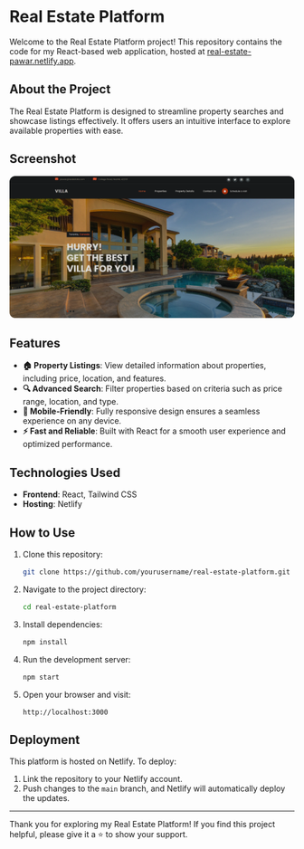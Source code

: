 # Real Estate Platform

Welcome to the Real Estate Platform project! This repository contains the code for my React-based web application, hosted at [real-estate-pawar.netlify.app](https://real-estate-pawar.netlify.app/).

## About the Project

The Real Estate Platform is designed to streamline property searches and showcase listings effectively. It offers users an intuitive interface to explore available properties with ease.

## Screenshot

![Real Estate Platform Screenshot](./assets/images/realestate.png)

## Features

- **🏠 Property Listings**: View detailed information about properties, including price, location, and features.
- **🔍 Advanced Search**: Filter properties based on criteria such as price range, location, and type.
- **📱 Mobile-Friendly**: Fully responsive design ensures a seamless experience on any device.
- **⚡ Fast and Reliable**: Built with React for a smooth user experience and optimized performance.

## Technologies Used

- **Frontend**: React, Tailwind CSS
- **Hosting**: Netlify

## How to Use

1. Clone this repository:
   ```bash
   git clone https://github.com/yourusername/real-estate-platform.git
   ```
2. Navigate to the project directory:
   ```bash
   cd real-estate-platform
   ```
3. Install dependencies:
   ```bash
   npm install
   ```
4. Run the development server:
   ```bash
   npm start
   ```
5. Open your browser and visit:
   ```
   http://localhost:3000
   ```

## Deployment

This platform is hosted on Netlify. To deploy:
1. Link the repository to your Netlify account.
2. Push changes to the `main` branch, and Netlify will automatically deploy the updates.

---

Thank you for exploring my Real Estate Platform! If you find this project helpful, please give it a ⭐ to show your support.
